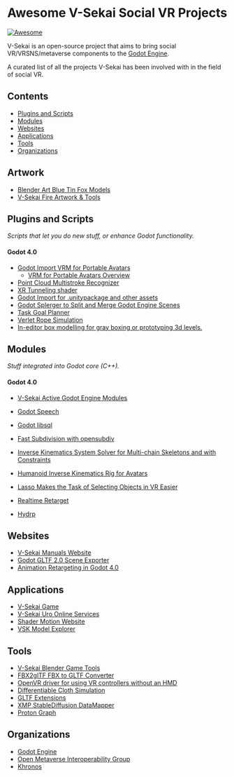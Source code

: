 # Awesome V-Sekai Social VR Projects

[![Awesome](https://awesome.re/badge.svg)](https://awesome.re)

V-Sekai is an open-source project that aims to bring social VR/VRSNS/metaverse components to the [Godot Engine](https://godotengine.org).

A curated list of all the projects V-Sekai has been involved with in the field of social VR.

## Contents

- [Plugins and Scripts](#plugins-and-scripts)
- [Modules](#modules)
- [Websites](#websites)
- [Applications](#applications)
- [Tools](#tools)
- [Organizations](#organizations)

## Artwork

- [Blender Art Blue Tin Fox Models](https://github.com/V-Sekai/blender-art-blue-tin-fox-models)
- [V-Sekai Fire Artwork & Tools](https://github.com/v-sekai-fire)

## Plugins and Scripts

_Scripts that let you do new stuff, or enhance Godot functionality._

#### Godot 4.0

- [Godot Import VRM for Portable Avatars](https://github.com/V-Sekai/godot-vrm)
  - [VRM for Portable Avatars Overview](https://github.com/fire/awesome-godot-procedural-generation/files/10690951/VRM.Overview.pdf)
- [Point Cloud Multistroke Recognizer](https://github.com/V-Sekai/godot-point-cloud-multistroke-recognizer)
- [XR Tunneling shader](https://github.com/V-Sekai/godot_xr_vignette)
- [Godot Import for .unitypackage and other assets](https://github.com/V-Sekai/unidot_importer)
- [Godot Splerger to Split and Merge Godot Engine Scenes](https://github.com/V-Sekai/godot-splerger)
- [Task Goal Planner](https://github.com/V-Sekai/godot-task-goal-planner)
- [Verlet Rope Simulation](https://github.com/V-Sekai/godot-verlet-rope)
- [In-editor box modelling for gray boxing or prototyping 3d levels.](https://github.com/jarneson/godot-ply)

## Modules

_Stuff integrated into Godot core (C++)._

#### Godot 4.0

- [V-Sekai Active Godot Engine Modules](https://github.com/V-Sekai/godot-modules-groups)

- [Godot Speech](https://github.com/v-sekai/godot_speech)
- [Godot libsql](https://github.com/V-Sekai/godot-libsql)
- [Fast Subdivision with opensubdiv](https://github.com/V-Sekai/godot-subdiv)
- [Inverse Kinematics System Solver for Multi-chain Skeletons and with Constraints](https://github.com/V-Sekai/many_bone_ik)
- [Humanoid Inverse Kinematics Rig for Avatars](https://github.com/V-Sekai/renik)
- [Lasso Makes the Task of Selecting Objects in VR Easier](https://github.com/V-Sekai/lasso)
- [Realtime Retarget](https://github.com/TokageItLab/realtime_retarget)
- [Hydrp](https://github.com/godot-extended-libraries/hydro)

## Websites

- [V-Sekai Manuals Website](https://github.com/V-Sekai/manuals)
- [Godot GLTF 2.0 Scene Exporter](https://godotengine.org/article/introducing-the-godot-gltf-2-0-scene-exporter/)
- [Animation Retargeting in Godot 4.0](https://godotengine.org/article/animation-retargeting-in-godot-4-0/)

## Applications

- [V-Sekai Game](https://github.com/V-Sekai/v-sekai-game)
- [V-Sekai Uro Online Services](https://github.com/V-Sekai/uro/issues/new/choose)
- [Shader Motion Website](https://github.com/V-Sekai/shader-motion-navy-lead-ostrich)
- [VSK Model Explorer](https://github.com/V-Sekai/VSK_model_explorer)

## Tools

- [V-Sekai Blender Game Tools](https://github.com/V-Sekai/vsekai-blender-game-tools)
- [FBX2glTF FBX to GLTF Converter](https://github.com/godotengine/FBX2glTF)
- [OpenVR driver for using VR controllers without an HMD](https://github.com/V-Sekai/V-Sekai-faceless)
- [Differentiable Cloth Simulation](https://github.com/fire/differentiable_cloth)
- [GLTF Extensions](https://github.com/omigroup/gltf-extensions)
- [XMP StableDiffusion DataMapper](https://github.com/Zirnworks/XMP-StableDiffusion-DataMapper)
- [Proton Graph](https://github.com/protongraph/protongraph)

## Organizations

- [Godot Engine](https://godotengine.org/teams)
- [Open Metaverse Interoperability Group](https://omigroup.org)
- [Khronos](https://www.khronos.org/)
